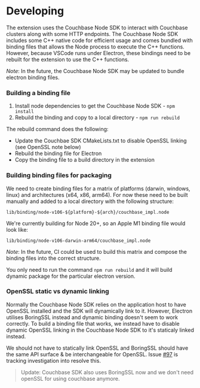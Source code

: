 # Developing

The extension uses the Couchbase Node SDK to interact with Couchbase clusters along with some HTTP endpoints. The Couchbase Node SDK includes some C++ native code for efficient usage and comes bundled with binding files that allows the Node process to execute the C++ functions. However, because VSCode runs under Electron, these bindings need to be rebuilt for the extension to use the C++ functions.

*Note*: In the future, the Couchbase Node SDK may be updated to bundle electron binding files.

### Building a binding file

1. Install node dependencies to get the Couchbase Node SDK - `npm install`
2. Rebuild the binding and copy to a local directory - `npm run rebuild`

The rebuild command does the following:
- Update the Couchbae SDK CMakeLists.txt to disable OpenSSL linking (see OpenSSL note below)
- Rebuild the binding file for Electron
- Copy the binding file to a build directory in the extension


### Building binding files for packaging

We need to create binding files for a matrix of platforms (darwin, windows, linux) and architectures (x64, x86, arm64). For now these need to be built manually and added to a local directory with the following structure:

`lib/binding/node-v106-${platform}-${arch}/couchbase_impl.node`

We're currently building for Node 20+, so an Apple M1 binding file would look like:

`lib/binding/node-v106-darwin-arm64/couchbase_impl.node`

*Note*: In the future, CI could be used to build this matrix and compose the binding files into the correct structure.

You only need to run the command `npm run rebuild` and it will build dynamic package for the particular electron version. 

### OpenSSL static vs dynamic linking

Normally the Couchbase Node SDK relies on the application host to have OpenSSL installed and the SDK will dynamically link to it. However, Electron utilises BoringSSL instead and dynamic binding doesn't seem to work correctly. To build a binding file that works, we instead have to disable dynamic OpenSSL linking in the Couchbase Node SDK to it's staticaly linked instead.

We should not have to statically link OpenSSL and BoringSSL should have the same API surface & be interchangeable for OpenSSL. Issue [#97](https://github.com/couchbaselabs/VSCode-Couchbase/issues/97) is tracking investigation into resolve this.

> Update: Couchbase SDK also uses BoringSSL now and  we don't need openSSL for using couchbase anymore.
